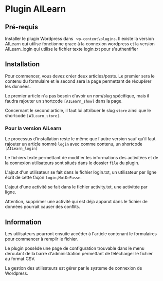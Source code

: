 # Plugin AILearn


## Pré-requis

Installer le plugin Wordpress dans `` wp-content\plugins``.
Il existe la version AILearn qui utilise fonctionne grace à la connexion wordpress et la version AILearn_login qui utilise le fichier texte login.txt pour s'authentifier

## Installation

Pour commencer, vous devez créer deux articles/posts. Le premier sera le contenu du formulaire et le second sera la page permettant de récupérer les données.

Le premier article n'a pas besoin d'avoir un nom/slug spécifique, mais il faudra rajouter un shortcode  ``[AILearn_show]`` dans la page.

Concernant le second article, il faut lui attribuer le slug ``store`` ainsi que le shortcode ``[AILearn_store]``.

### Pour la version AiLearn

Le processus d'installation reste le même que l'autre version sauf qu'il faut rajouter un article nommé ``login`` avec comme contenu, un shortcode ``[AILearn_login]``

Le fichiers texte permettant de modifier les informations des activitées et de la connexion utilisateurs sont situés dans le dossier ``file`` du plugin.

L'ajout d'un utilisateur se fait dans le fichier login.txt, un utilisateur par ligne écrit de cette façon ``login,MotDePasse``.

L'ajout d'une activité se fait dans le fichier activity.txt, une activitée par ligne.

Attention, supprimer une activité qui est déja apparut dans le fichier de données pourrait causer des conflits. 

## Information

Les utilisateurs pourront ensuite accéder à l'article contenant le formulaires pour commencer à remplir le fichier.

Le plugin possède une page de configuration trouvable dans le menu déroulant de la barre d'administration permettant de télécharger le fichier au format CSV.

La gestion des utilisateurs est gérer par le systeme de connexion de Wordpress.
    
